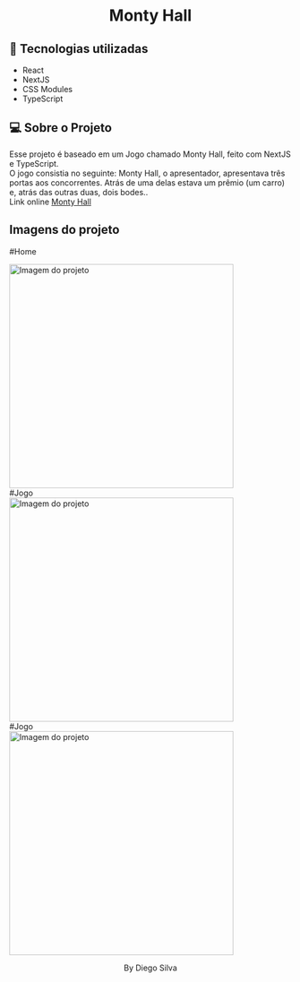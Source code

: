 <h1 align="center"> Monty Hall </h1>

## 🚀 Tecnologias utilizadas

- React
- NextJS
- CSS Modules
- TypeScript

## 💻 Sobre o Projeto

Esse projeto é baseado em um Jogo chamado Monty Hall, feito com NextJS e TypeScript.
<br>
O jogo consistia no seguinte: Monty Hall, o apresentador, apresentava três portas aos concorrentes. Atrás de uma delas estava um prêmio (um carro) e, atrás das outras duas, dois bodes..
<br>
Link online <a href="https://monty-hall-hluitw9b7-diegoprocopio0.vercel.app/"> Monty Hall </a>
## Imagens do projeto

#Home

<img alt="Imagem do projeto" title="Desktop" src="https://i.ibb.co/phP6vqk/img1.png" width="400px" />
<br>
#Jogo
<br>
<img alt="Imagem do projeto" title="Desktop" src="https://i.ibb.co/BycwxcT/img2.png" width="400px" />
<br>
#Jogo
<br>
<img alt="Imagem do projeto" title="Desktop" src="https://i.ibb.co/Qp5Wn7x/img3.png" width="400px" />
<br>

 <p align="center">By Diego Silva<p>
